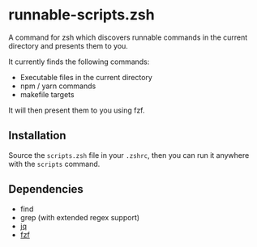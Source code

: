 # runnable-scripts.zsh
A command for zsh which discovers runnable commands in the current directory 
and presents them to you. 

It currently finds the following commands:

* Executable files in the current directory
* npm / yarn commands
* makefile targets

It will then present them to you using fzf.

## Installation

Source the `scripts.zsh` file in your `.zshrc`, then you can run it anywhere
with the `scripts` command. 

## Dependencies

* find
* grep (with extended regex support)
* [jq](https://stedolan.github.io/jq/)
* [fzf](https://github.com/junegunn/fzf)
